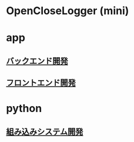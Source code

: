 OpenCloseLogger (mini)
===

# app
## [バックエンド開発](./markdown/back-end.md)
## [フロントエンド開発](./markdown/front-end.md)

# python
## [組み込みシステム開発](./markdown/system.md)